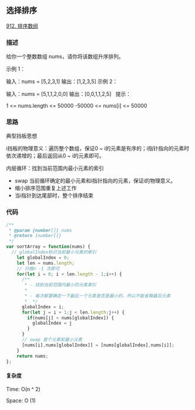 ## 选择排序

[912. 排序数组](https://leetcode-cn.com/problems/sort-an-array/)

### 描述

给你一个整数数组 nums，请你将该数组升序排列。

示例 1：

输入：nums = [5,2,3,1]
输出：[1,2,3,5]
示例 2：

输入：nums = [5,1,1,2,0,0]
输出：[0,0,1,1,2,5]
 
提示：

1 <= nums.length <= 50000
-50000 <= nums[i] <= 50000

### 思路

典型挡板思想

i挡板的物理意义：遍历整个数组，保证0 ~ i的元素是有序的；i指针指向的元素时依次递增的；最后返回从0 ~ i的元素即可。

内层循环：找到当前范围内最小元素的索引

- swap 当前循环确定的最小元素和i指针指向的元素，保证i的物理意义。
- 缩小排序范围重复上述工作
- 当i指针到达尾部时，整个排序结束
 
### 代码

```js
/**
 * @param {number[]} nums
 * @return {number[]}
 */
var sortArray = function(nums) {
  // globalIndex标识当前最小元素的索引
    let globalIndex = 0;
    let len = nums.length;
    // 只做n -1 次即可
    for(let i = 0; i < len.length - 1;i++) {
      /**
       * - 找到当前范围内最小的元素索引     
       * 
       * - 每次都要确定一下最后一个元素是否是最小的，所以不能省略最后元素
       *  */             
      globalIndex = i;
      for(let j = i + 1;j < len.length;j++) {
        if(nums[j] < nums[globalIndex]) {
          globalIndex = j
        }
      }
      // swap 首个元素和最小元素
      [nums[i],nums[globalIndex]] = [nums[globalIndex],nums[i]];
    }
    return nums;
};
```

#### 复杂度

Time: O(n ^ 2)

Space: O (1)
